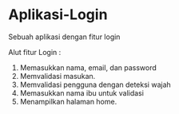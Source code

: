 # Aplikasi-Login
Sebuah aplikasi dengan fitur login

Alut fitur Login : 
1. Memasukkan nama, email, dan password
2. Memvalidasi masukan.
3. Memvalidasi pengguna dengan deteksi wajah
4. Memasukkan nama ibu untuk validasi
5. Menampilkan halaman home.
